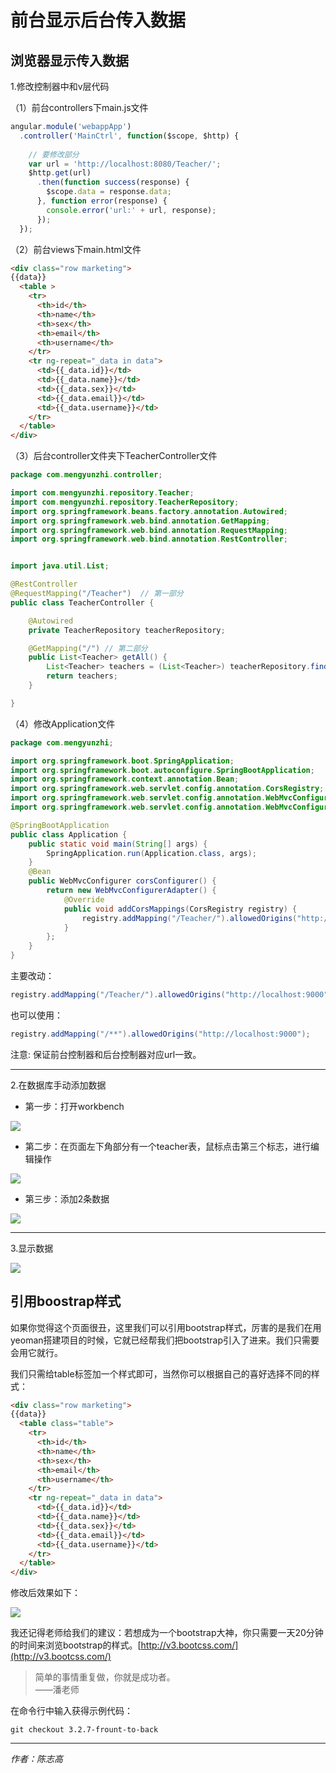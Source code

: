 # 前台显示后台传入数据


## 浏览器显示传入数据

1.修改控制器中和v层代码

（1）前台controllers下main.js文件

```js
angular.module('webappApp')
  .controller('MainCtrl', function($scope, $http) {
  
    // 要修改部分
    var url = 'http://localhost:8080/Teacher/';
    $http.get(url)
      .then(function success(response) {
        $scope.data = response.data;
      }, function error(response) {
        console.error('url:' + url, response);
      });
  });
```

（2）前台views下main.html文件

```html
<div class="row marketing">
{{data}}
  <table >
    <tr>
      <th>id</th>
      <th>name</th>
      <th>sex</th>
      <th>email</th>
      <th>username</th>
    </tr>
    <tr ng-repeat="_data in data">
      <td>{{_data.id}}</td>
      <td>{{_data.name}}</td>
      <td>{{_data.sex}}</td>
      <td>{{_data.email}}</td>
      <td>{{_data.username}}</td>
    </tr>
  </table>
</div>
```


（3）后台controller文件夹下TeacherController文件

```java
package com.mengyunzhi.controller;

import com.mengyunzhi.repository.Teacher;
import com.mengyunzhi.repository.TeacherRepository;
import org.springframework.beans.factory.annotation.Autowired;
import org.springframework.web.bind.annotation.GetMapping;
import org.springframework.web.bind.annotation.RequestMapping;
import org.springframework.web.bind.annotation.RestController;


import java.util.List;

@RestController
@RequestMapping("/Teacher")  // 第一部分
public class TeacherController {

    @Autowired
    private TeacherRepository teacherRepository;

    @GetMapping("/") // 第二部分
    public List<Teacher> getAll() {
        List<Teacher> teachers = (List<Teacher>) teacherRepository.findAll();
        return teachers;
    }

}
```
（4）修改Application文件

```java
package com.mengyunzhi;

import org.springframework.boot.SpringApplication;
import org.springframework.boot.autoconfigure.SpringBootApplication;
import org.springframework.context.annotation.Bean;
import org.springframework.web.servlet.config.annotation.CorsRegistry;
import org.springframework.web.servlet.config.annotation.WebMvcConfigurer;
import org.springframework.web.servlet.config.annotation.WebMvcConfigurerAdapter;

@SpringBootApplication
public class Application {
    public static void main(String[] args) {
        SpringApplication.run(Application.class, args);
    }
    @Bean
    public WebMvcConfigurer corsConfigurer() {
        return new WebMvcConfigurerAdapter() {
            @Override
            public void addCorsMappings(CorsRegistry registry) {
                registry.addMapping("/Teacher/").allowedOrigins("http://localhost:9000");
            }
        };
    }
}
```

主要改动：

```java
registry.addMapping("/Teacher/").allowedOrigins("http://localhost:9000");
```

也可以使用：
```java
registry.addMapping("/**").allowedOrigins("http://localhost:9000");
```


注意: 保证前台控制器和后台控制器对应url一致。


---

2.在数据库手动添加数据

- 第一步：打开workbench

![](image/3.png)

- 第二步：在页面左下角部分有一个teacher表，鼠标点击第三个标志，进行编辑操作

![](image/1.png) 


- 第三步：添加2条数据

![](image/4.png) 

---

3.显示数据

![](image/5.png) 



## 引用boostrap样式

如果你觉得这个页面很丑，这里我们可以引用bootstrap样式，厉害的是我们在用yeoman搭建项目的时候，它就已经帮我们把bootstrap引入了进来。我们只需要会用它就行。

我们只需给table标签加一个样式即可，当然你可以根据自己的喜好选择不同的样式：

```html
<div class="row marketing">
{{data}}
  <table class="table">
    <tr>
      <th>id</th>
      <th>name</th>
      <th>sex</th>
      <th>email</th>
      <th>username</th>
    </tr>
    <tr ng-repeat="_data in data">
      <td>{{_data.id}}</td>
      <td>{{_data.name}}</td>
      <td>{{_data.sex}}</td>
      <td>{{_data.email}}</td>
      <td>{{_data.username}}</td>
    </tr>
  </table>
</div>
```

修改后效果如下：

![](image/2.png) 


我还记得老师给我们的建议：若想成为一个bootstrap大神，你只需要一天20分钟的时间来浏览bootstrap的样式。[http://v3.bootcss.com/](http://v3.bootcss.com/) 

>简单的事情重复做，你就是成功者。    
                                             ——潘老师


在命令行中输入获得示例代码：
```git
git checkout 3.2.7-frount-to-back
```

---
*作者：陈志高*



